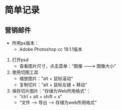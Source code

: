 # 简单记录

## 营销邮件

- 所用ps版本：
    - Adobe Photoshop cc 19.1.1版本
1. 打开psd
    - 查看图片尺寸，点击菜单：“图像 ---> 图像大小”
2. 使用切图工具
    - 缩放图片：“alt + 鼠标滚动”
    - 复制切片：“alt + 鼠标左键 + 移动”
3. 保存切片图片：“存储为Web所用格式”：
    - “ctrl + alt + shift + s”
    - “文件 --> 导出 --> 存储为web所用格式”